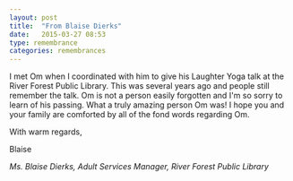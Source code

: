 ```yaml
---
layout: post
title:  "From Blaise Dierks"
date:   2015-03-27 08:53
type: remembrance
categories: remembrances
---
```


I met Om when I coordinated with him to give his Laughter Yoga talk at the River Forest Public Library.  This was several years ago and people still remember the talk.  Om is not a person easily forgotten and I'm so sorry to learn of his passing.  What a truly amazing person Om was!  I hope you and your family are comforted by all of the fond words regarding Om.

With warm regards,

Blaise

*Ms. Blaise Dierks, Adult Services Manager, River Forest Public Library*
